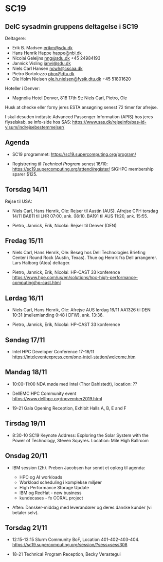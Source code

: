 # SC19

DeIC sysadmin gruppens deltagelse i SC19
----------------------------------------

Deltagere:

* Erik B. Madsen <erikm@sdu.dk>
* Hans Henrik Happe <happe@nbi.dk>
* Nicolai Geleijns <nng@sdu.dk> +45 24984193
* Jannick Visling <janvi@sdu.dk>
* Niels Carl Hansen <ncwh@cscaa.dk>
* Pietro Bortolozzo <pbor@dtu.dk>
* Ole Holm Nielsen <ole.h.nielsen@fysik.dtu.dk> +45 51801620

Hoteller i Denver:

* Magnolia Hotel Denver, 818 17th St: Niels Carl, Pietro, Ole

Husk at checke eller forny jeres ESTA ansøgning senest 72 timer før afrejse.

I skal desuden indtaste Advanced Passenger Information (APIS) hos jeres flyselskab, se info-side hos SAS:
https://www.sas.dk/rejseinfo/pas-id-visum/indrejsebestemmelser/

Agenda
------

* SC19 programmet: https://sc19.supercomputing.org/program/

* Registrering til *Technical Program* senest 16/10: https://sc19.supercomputing.org/attend/register/
SIGHPC membership sparer $125.

Torsdag 14/11
-------------

Rejse til USA:

* Niels Carl, Hans Henrik, Ole: Rejser til Austin (AUS).
Afrejse CPH torsdag 14/11 BA811 til LHR 07:00, ank. 08:10.  BA191 til AUS 11:20, ank. 15:55.

* Pietro, Jannick, Erik, Nicolai: Rejser til Denver (DEN)

Fredag 15/11
------------

* Niels Carl, Hans Henrik, Ole:
Besøg hos Dell Technologies Briefing Center i Round Rock (Austin, Texas).
Thue og Henrik fra Dell arrangerer.
Lars Halborg (Atea) deltager.

* Pietro, Jannick, Erik, Nicolai: 
HP-CAST 33 konference
https://www.hpe.com/us/en/solutions/hpc-high-performance-computing/hp-cast.html

Lørdag 16/11
------------

* Niels Carl, Hans Henrik, Ole:
Afrejse AUS lørdag 16/11 AA1326 til DEN 10:31 (mellemlanding 0:48 i DFW), ank.  13:36. 

* Pietro, Jannick, Erik, Nicolai: 
HP-CAST 33 konference 

Søndag 17/11
------------

* Intel HPC Developer Conference 17-18/11
https://inteleventexpress.com/one-intel-station/welcome.htm

Mandag 18/11
------------

* 10:00-11:00 NDA møde med Intel (Thor Dahlstedt), location: ??

* DellEMC HPC Community event
https://www.dellhpc.org/november2019.html

* 19-21 Gala Opening Reception, Exhibit Halls A, B, E and F

Tirsdag 19/11
-------------

* 8:30-10 SC19 Keynote Address: Exploring the Solar System with the Power of Technology, Steven Squyres. Location: Mile High Ballroom

Onsdag 20/11
------------

* IBM session (2h). Preben Jacobsen har sendt et oplæg til agenda:

  * HPC og AI workloads
  * Workload scheduling i komplekse miljøer
  * High Performance Storage Update
  * IBM og RedHat - new business
  * kundecases - fx CORAL project

* Aften: Dansker-middag med leverandører og deres danske kunder (vi betaler selv).

Torsdag 21/11
-------------

* 12:15-13:15 Slurm Community BoF, Location 401-402-403-404.
 https://sc19.supercomputing.org/session/?sess=sess308

* 18-21 Technical Program Reception, Becky Verastegui
